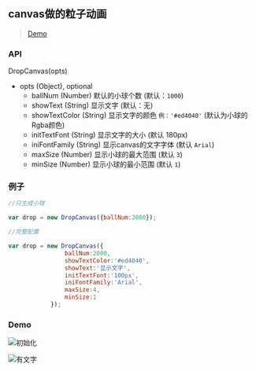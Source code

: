  ## canvas做的粒子动画  
 
>  [Demo](https://hongxinzz.github.io/my-javascript-utils/canvas/canvas.html)
 
 ### API
 DropCanvas(opts)
 - opts (Object), optional
   - ballNum (Number) 默认的小球个数 (默认：`1000`)
   - showText (String) 显示文字 (默认：无)
   - showTextColor (String)  显示文字的颜色 `例：'#ed4040'` (默认为小球的Rgba颜色)
   - initTextFont (String) 显示文字的大小 (默认 180px)
   - iniFontFamily (String) 显示canvas的文字字体 (默认 `Arial`)
   - maxSize (Number) 显示小球的最大范围 (默认 `3`) 
   - minSize (Number) 显示小球的最小范围 (默认 `1`)

### 例子
```js
//只生成小球

var drop = new DropCanvas({ballNum:2000});
```
```js
//完整配置

var drop = new DropCanvas({
				ballNum:2000,
				showTextColor:'#ed4040',
				showText:'显示文字',
				initTextFont:'100px',
				iniFontFamily:'Arial',
				maxSize:4,
				minSize:1
			});
```
### Demo
![初始化](https://raw.githubusercontent.com/hongxinzz/my-javascript-utils/master/canvas/demo.png)


![有文字](https://raw.githubusercontent.com/hongxinzz/my-javascript-utils/master/canvas/text.png)
